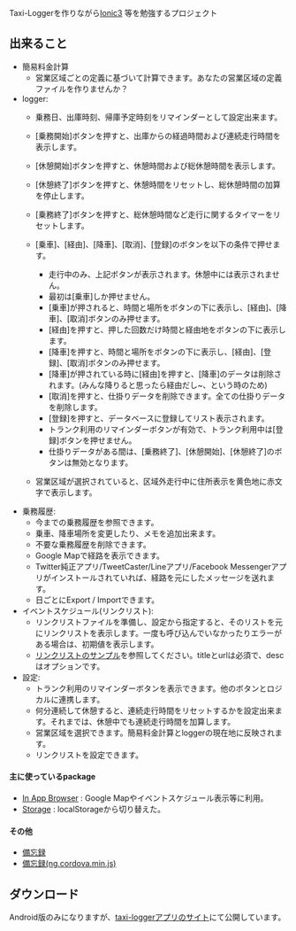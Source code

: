 Taxi-Loggerを作りながら[Ionic3](http://ionicframework.com/docs/) 等を勉強するプロジェクト

## 出来ること
- 簡易料金計算
    - 営業区域ごとの定義に基づいて計算できます。あなたの営業区域の定義ファイルを作りませんか？
- logger:
    - 乗務日、出庫時刻、帰庫予定時刻をリマインダーとして設定出来ます。
    - [乗務開始]ボタンを押すと、出庫からの経過時間および連続走行時間を表示します。
    - [休憩開始]ボタンを押すと、休憩時間および総休憩時間を表示します。
    - [休憩終了]ボタンを押すと、休憩時間をリセットし、総休憩時間の加算を停止します。
    - [乗務終了]ボタンを押すと、総休憩時間など走行に関するタイマーをリセットします。

    - [乗車]、[経由]、[降車]、[取消]、[登録]のボタンを以下の条件で押せます。
        - 走行中のみ、上記ボタンが表示されます。休憩中には表示されません。
        - 最初は[乗車]しか押せません。
        - [乗車]が押されると、時間と場所をボタンの下に表示し、[経由]、[降車]、[取消]ボタンのみ押せます。
        - [経由]を押すと、押した回数だけ時間と経由地をボタンの下に表示します。
        - [降車]を押すと、時間と場所をボタンの下に表示し、[経由]、[登録]、[取消]ボタンのみ押せます。
        - [降車]が押されている時に[経由]を押すと、[降車]のデータは削除されます。(みんな降りると思ったら経由だし~、という時のため)
        - [取消]を押すと、仕掛りデータを削除できます。全ての仕掛りデータを削除します。
        - [登録]を押すと、データベースに登録してリスト表示されます。
        - トランク利用のリマインダーボタンが有効で、トランク利用中は[登録]ボタンを押せません。
        - 仕掛りデータがある間は、[乗務終了]、[休憩開始]、[休憩終了]のボタンは無効となります。

    - 営業区域が選択されていると、区域外走行中に住所表示を黄色地に赤文字で表示します。
- 乗務履歴:
    - 今までの乗務履歴を参照できます。
    - 乗車、降車場所を変更したり、メモを追加出来ます。
    - 不要な乗務履歴を削除できます。
    - Google Mapで経路を表示できます。
    - Twitter純正アプリ/TweetCaster/Lineアプリ/Facebook Messengerアプリがインストールされていれば、経路を元にしたメッセージを送れます。
    - 日ごとにExport / Importできます。
- イベントスケジュール(リンクリスト):
    - リンクリストファイルを準備し、設定から指定すると、そのリストを元にリンクリストを表示します。一度も呼び込んでいなかったりエラーがある場合は、初期値を表示します。
    - [リンクリストのサンプル](./sample_linklist.json)を参照してください。titleとurlは必須で、descはオプションです。
- 設定:
    - トランク利用のリマインダーボタンを表示できます。他のボタンとロジカルに連携します。
    - 何分連続して休憩すると、連続走行時間をリセットするかを設定出来ます。それまでは、休憩中でも連続走行時間を加算します。
    - 営業区域を選択できます。簡易料金計算とloggerの現在地に反映されます。
    - リンクリストを設定できます。

#### 主に使っているpackage
- [In App Browser](http://ionicframework.com/docs/native/in-app-browser/) : Google Mapやイベントスケジュール表示等に利用。
- [Storage](https://ionicframework.com/docs/storage/) : localStorageから切り替えた。

#### その他
- [備忘録](https://stackoverflow.com/questions/40918372/android-accept-the-license-agreements-of-sdk-google-repository-android-support)
- [備忘録(ng.cordova.min.js)](https://selvakumar25.wordpress.com/2016/06/14/ionic-framework-with-sqlite-cordovasqlite/)
## ダウンロード
Android版のみになりますが、[taxi-loggerアプリのサイト](https://itaxi.tokyo/app/taxi-logger/)にて公開しています。

